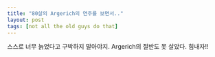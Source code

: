 ```yaml
---
title: "80살의 Argerich의 연주를 보면서.."
layout: post
tags: [not all the old guys do that]
---
```


스스로 너무 늙었다고 구박하지 말아야지. Argerich의 절반도 못 살았다. 힘내자!!